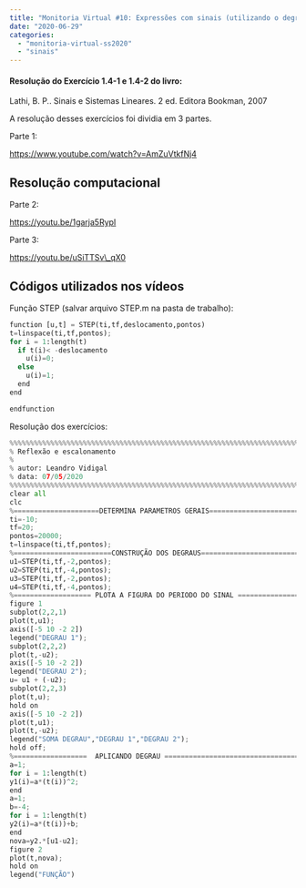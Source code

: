 ```yaml
---
title: "Monitoria Virtual #10: Expressões com sinais (utilizando o degrau unitário)"
date: "2020-06-29"
categories: 
  - "monitoria-virtual-ss2020"
  - "sinais"
---
```


#### Resolução do Exercício 1.4-1 e 1.4-2 do livro:  
Lathi, B. P.. Sinais e Sistemas Lineares. 2 ed. Editora Bookman, 2007

A resolução desses exercícios foi dividia em 3 partes.

Parte 1:

https://www.youtube.com/watch?v=AmZuVtkfNj4

## Resolução computacional

Parte 2:

https://youtu.be/1garja5RypI

Parte 3:

https://youtu.be/uSiTTSv\_qX0

## Códigos utilizados nos vídeos

Função STEP (salvar arquivo STEP.m na pasta de trabalho):

```python
function [u,t] = STEP(ti,tf,deslocamento,pontos)
t=linspace(ti,tf,pontos); 
for i = 1:length(t)
  if t(i)< -deslocamento
    u(i)=0;
  else
    u(i)=1;
  end
end

endfunction
```

Resolução dos exercícios:

```python
%%%%%%%%%%%%%%%%%%%%%%%%%%%%%%%%%%%%%%%%%%%%%%%%%%%%%%%%%%%%%%%%%%%%%%%%%%%%%%%%
% Reflexão e escalonamento                                            
%                                                                          
% autor: Leandro Vidigal
% data: 07/05/2020
%%%%%%%%%%%%%%%%%%%%%%%%%%%%%%%%%%%%%%%%%%%%%%%%%%%%%%%%%%%%%%%%%%%%%%%%%%%%%%%%
clear all
clc
%=====================DETERMINA PARAMETROS GERAIS==============================%
ti=-10;
tf=20;
pontos=20000;
t=linspace(ti,tf,pontos);
%========================CONSTRUÇÃO DOS DEGRAUS================================%
u1=STEP(ti,tf,-2,pontos);
u2=STEP(ti,tf,-4,pontos);
u3=STEP(ti,tf,-2,pontos);
u4=STEP(ti,tf,-4,pontos);
%=================== PLOTA A FIGURA DO PERIODO DO SINAL =======================%
figure 1
subplot(2,2,1)
plot(t,u1);
axis([-5 10 -2 2])
legend("DEGRAU 1");
subplot(2,2,2)
plot(t,-u2);
axis([-5 10 -2 2])
legend("DEGRAU 2");
u= u1 + (-u2);
subplot(2,2,3)
plot(t,u);
hold on
axis([-5 10 -2 2])
plot(t,u1);
plot(t,-u2);
legend("SOMA DEGRAU","DEGRAU 1","DEGRAU 2");
hold off;
%==================  APLICANDO DEGRAU =========================================%
a=1; 
for i = 1:length(t)    
y1(i)=a*(t(i))^2;
end
a=1;
b=-4; 
for i = 1:length(t)    
y2(i)=a*(t(i))+b;
end
nova=y2.*[u1-u2];
figure 2
plot(t,nova);
hold on
legend("FUNÇÃO")
```
